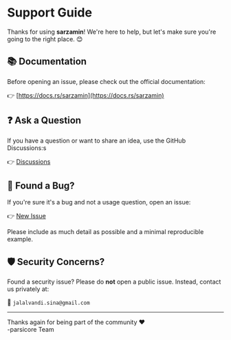 # Support Guide

Thanks for using **sarzamin**! We're here to help, but let's make sure you're going to the right place. 😊

## 📚 Documentation

Before opening an issue, please check out the official documentation:

👉 [https://docs.rs/sarzamin](https://docs.rs/sarzamin)

## ❓ Ask a Question

If you have a question or want to share an idea, use the GitHub Discussions:s

👉 [Discussions](https://github.com/parsicore/sarzamin/discussions)

## 🐞 Found a Bug?

If you're sure it's a bug and not a usage question, open an issue:

👉 [New Issue](https://github.com/parsicore/sarzamin/issues/new/choose)

Please include as much detail as possible and a minimal reproducible example.

## 🛡️ Security Concerns?

Found a security issue? Please do **not** open a public issue.
Instead, contact us privately at:

📧 `jalalvandi.sina@gmail.com`

---

Thanks again for being part of the community ❤️  
-parsicore Team
